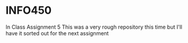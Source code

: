 # INFO450
In Class Assignment 5
This was a very rough repository this time but I'll have it sorted out for the next assignment 
